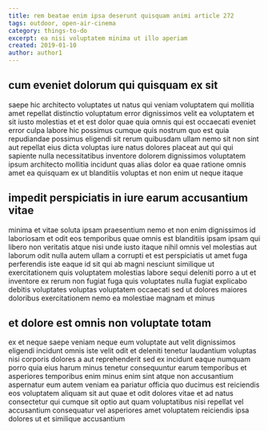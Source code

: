 ```yaml
---
title: rem beatae enim ipsa deserunt quisquam animi article 272
tags: outdoor, open-air-cinema
category: things-to-do
excerpt: ea nisi voluptatem minima ut illo aperiam
created: 2019-01-10
author: author1
---
```


## cum eveniet dolorum qui quisquam ex sit

saepe hic architecto voluptates ut natus qui veniam voluptatem qui mollitia amet repellat distinctio voluptatum error dignissimos velit ea voluptatem et sit iusto molestias et et est dolor quae quia omnis qui est occaecati eveniet error culpa labore hic possimus cumque quis nostrum quo est quia repudiandae possimus eligendi sit rerum quibusdam ullam nemo sit non sint aut repellat eius dicta voluptas iure natus dolores placeat aut qui qui sapiente nulla necessitatibus inventore dolorem dignissimos voluptatem ipsum architecto mollitia incidunt quas alias dolor ea quae ratione omnis amet ea quisquam ex ut blanditiis voluptas et non enim ut neque itaque

## impedit perspiciatis in iure earum accusantium vitae

minima et vitae soluta ipsam praesentium nemo et non enim dignissimos id laboriosam et odit eos temporibus quae omnis est blanditiis ipsam ipsam qui libero non veritatis atque nisi unde iusto itaque nihil omnis vel molestias aut laborum odit nulla autem ullam a corrupti et est perspiciatis ut amet fuga perferendis iste eaque id sit qui ab magni nesciunt similique ut exercitationem quis voluptatem molestias labore sequi deleniti porro a ut et inventore ex rerum non fugiat fuga quis voluptates nulla fugiat explicabo debitis voluptates voluptas voluptatem occaecati sed ut dolores maiores doloribus exercitationem nemo ea molestiae magnam et minus

## et dolore est omnis non voluptate totam

ex et neque saepe veniam neque eum voluptate aut velit dignissimos eligendi incidunt omnis iste velit odit et deleniti tenetur laudantium voluptas nisi corporis dolores a aut reprehenderit sed ex incidunt eaque numquam porro quia eius harum minus tenetur consequuntur earum temporibus et asperiores temporibus enim minus enim sint atque non accusantium aspernatur eum autem veniam ea pariatur officia quo ducimus est reiciendis eos voluptatem aliquam sit aut quae et odit dolores vitae et ad natus consectetur qui cumque sit optio aut quam voluptatibus nisi repellat vel accusantium consequatur vel asperiores amet voluptatem reiciendis ipsa dolores ut et similique accusantium
